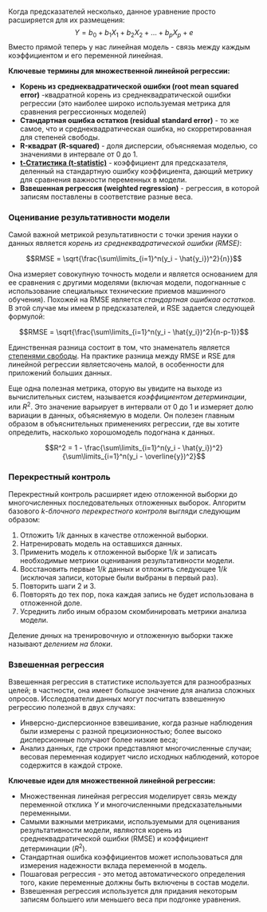 Когда предсказателей несколько, данное уравнение просто расширяется для их размещения:
$$Y = b_0 + b_1X_1 + b_2X_2 + ... + b_pX_p + e$$
Вместо прямой теперь у нас линейная модель - связь между каждым коэффициентом и его переменной линейная.

**Ключевые термины для множественной линейной регрессии:**

* **Корень из среднеквадратической ошибки (root mean squared error)** -квадратной корень из среднеквадратической ошибки регрессии (это наиболее широко используемая метрика для сравнения регрессионных моделей)
* **Стандартная ошибка остатков (residual standard error)** - то же самое, что и среднеквадратическая ошибка, но скорретированная для степеней свободы.
* **R-квадрат (R-squared)** - доля дисперсии, объясняемая моделью, со значениями в интервале от 0 до 1.
* [**t-Статистика (t-statistic)**](https://github.com/sutourisu/Practical-statistic/blob/main/%D0%A1%D1%82%D0%B0%D1%82%D0%B8%D1%81%D1%82%D0%B8%D1%87%D0%B5%D1%81%D0%BA%D0%B8%D0%B5%20%D1%8D%D0%BA%D1%81%D0%BF%D0%B5%D1%80%D0%B8%D0%BC%D0%B5%D0%BD%D1%82%D1%8B%20%D0%B8%20%D0%BF%D1%80%D0%BE%D0%B2%D0%B5%D1%80%D0%BA%D0%B0%20%D0%B7%D0%BD%D0%B0%D1%87%D0%B8%D0%BC%D0%BE%D1%81%D1%82%D0%B8/%D0%9F%D1%80%D0%BE%D0%B2%D0%B5%D1%80%D0%BA%D0%B8%20%D0%BD%D0%B0%20%D0%BE%D1%81%D0%BD%D0%BE%D0%B2%D0%B5%20t-%D1%81%D1%82%D0%B0%D1%82%D0%B8%D1%81%D1%82%D0%B8%D0%BA%D0%B8.md) - коэффициент для предсказателя, деленный на стандартную ошибку коэффициента, дающий метрику для сравнения важности переменных в модели.
* **Взвешенная регрессия (weighted regression)** - регрессия, в которой записям поставлены в соответствие разные веса.

### Оценивание результативности модели

Самой важной метрикой результативности с точки зрения науки о данных является *корень из среднеквадратической ошибки (RMSE)*:

$$RMSE = \sqrt{\frac{\sum\limits_{i=1}^n(y_i - \hat{y_i})^2}{n}}$$

Она измеряет совокупную точность модели и является основанием для ее сравнения с другими моделями (включая модели, подогнанные с использование специальных технические приемов машинного обучения). Похожей на RMSE является *стандартная ошибкаа остатков*. В этой случае мы имеем p предсказателей, и RSE задается следующей формулой:

$$RMSE = \sqrt{\frac{\sum\limits_{i=1}^n(y_i - \hat{y_i})^2}{n-p-1}}$$

Единственная разница состоит в том, что знаменатель является [степенями свободы](https://github.com/sutourisu/Practical-statistic/blob/main/%D0%A1%D1%82%D0%B0%D1%82%D0%B8%D1%81%D1%82%D0%B8%D1%87%D0%B5%D1%81%D0%BA%D0%B8%D0%B5%20%D1%8D%D0%BA%D1%81%D0%BF%D0%B5%D1%80%D0%B8%D0%BC%D0%B5%D0%BD%D1%82%D1%8B%20%D0%B8%20%D0%BF%D1%80%D0%BE%D0%B2%D0%B5%D1%80%D0%BA%D0%B0%20%D0%B7%D0%BD%D0%B0%D1%87%D0%B8%D0%BC%D0%BE%D1%81%D1%82%D0%B8/%D0%A1%D1%82%D0%B5%D0%BF%D0%B5%D0%BD%D0%B8%20%D1%81%D0%B2%D0%BE%D0%B1%D0%BE%D0%B4%D1%8B.md). На практике разница между RMSE и RSE для линейной регрессии являетсяочень малой, в особенности для приложений больших данных.

Еще одна полезная метрика, оторую вы увидите на выходе из вычислительных систем, называется *коэффициентом детерминации*, или $R^2$. Это значение варьирует в интервали от 0 до 1 и измеряет долю вариации в данных, объясняемую в модели. Он полезен главным образом в объяснительных применениях регрессии, где вы хотите определить, насколько хорошомодель подогнана к данных.

$$R^2 = 1 - \frac{\sum\limits_{i=1}^n(y_i - \hat{y_i})^2}{\sum\limits_{i=1}^n(y_i - \overline{y})^2}$$
### Перекрестный контроль

Перекрестный контроль расширяет идею отложенной выборки до многочисленных последовательных отложенных выборок. Алгоритм базового $k$-*блочного* *перекрестного контроля* выгляди следующим образом:

1. Отложить 1/$k$ данных в качестве отложенной выборки.
2. Натренировать модель на оставшихся данных.
3. Применить модель к отложенной выборке 1/$k$ и записать необходимые метрики оценивания результативности модели.
4. Восстановить первые 1/$k$ данных и отложить следующее 1/$k$ (исключая записи, которые были выбраны в первый раз).
5. Повторить шаги 2 и 3.
6. Повторять до тех пор, пока каждая запись не будет использована в отложенной доле.
7. Усреднить либо иным образом скомбинировать метрики анализа модели.

Деление днных на тренировочную и отложенную выборки также называют *делением на блоки*.

### Взвешенная регрессия

Взвешенная регрессия в статистике используется для разнообразных целей; в частности, она имеет большое значение для анализа сложных опросов. Исследователи данных могут посчитать взвешенную регрессию полезной в двух случаях:

* Инверсно-дисперсионное взвешивание, когда разные наблюдения были измерены с разной прецизионностью; более высоко дисперсионные получают более низкие веса;
* Анализ данных, где строки представляют многочисленные случаи; весовая переменная кодирует число исходных наблюдений, которое содержится в каждой строке.

**Ключевые идеи для множественной линейной регрессии:**

* Множественная линейная регрессия моделирует связь между переменной отклика $Y$ и многочисленными предсказательными переменными.
* Самыми важными метриками, используемыми для оценивания результативности модели, являются корень из среднеквадратической ошибки (RMSE) и коэффициент детерминации ($R^2$).
* Стандартная ошибка коэффициентов может использоваться для измерения надежности вклада переменной в модель.
* Пошаговая регрессия - это метод автоматического определения того, какие переменные должны быть включены в состав модели.
* Взвешенная регрессия используется для придания некоторым записям большего или меньшего веса при подгонке уравнения.

